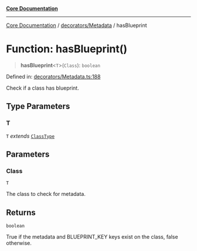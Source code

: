 [**Core Documentation**](../../../README.md)

***

[Core Documentation](../../../README.md) / [decorators/Metadata](../README.md) / hasBlueprint

# Function: hasBlueprint()

> **hasBlueprint**\<`T`\>(`Class`): `boolean`

Defined in: [decorators/Metadata.ts:188](https://github.com/stonemjs/core/blob/85781fe5b87769612839dd6b850ba45186d357fa/src/decorators/Metadata.ts#L188)

Check if a class has blueprint.

## Type Parameters

### T

`T` *extends* [`ClassType`](../../../declarations/type-aliases/ClassType.md)

## Parameters

### Class

`T`

The class to check for metadata.

## Returns

`boolean`

True if the metadata and BLUEPRINT_KEY keys exist on the class, false otherwise.
